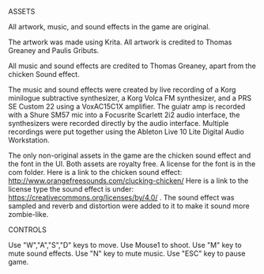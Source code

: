 ASSETS


All artwork, music, and sound effects in the game are original.

The artwork was made using Krita. All artwork is credited to Thomas Greaney and Paulis Gributs.

All music and sound effects are credited to Thomas Greaney, apart from the chicken Sound effect.

The music and sound effects were created by live recording of a Korg minilogue subtractive synthesizer, a Korg Volca FM synthesizer,
and a PRS SE Custom 22 using a VoxAC15C1X amplifier. The guiatr amp is recorded with a Shure SM57 mic into a Focusrite Scarlett 2i2 
audio interface, the synthesizers were recorded directly by the audio interface. Multiple recordings were put together using 
the Ableton Live 10 Lite Digital Audio Workstation.

The only non-original assets in the game are the chicken sound effect and the font in the UI. Both assets are royalty free. A license for the font is in the com folder. Here is a link to the chicken sound effect: http://www.orangefreesounds.com/clucking-chicken/ Here is a link to the license type the sound effect is under: https://creativecommons.org/licenses/by/4.0/ . The sound effect was sampled and reverb and distortion were added to it to make it sound more zombie-like.

CONTROLS


Use "W","A","S","D" keys to move.
Use Mouse1 to shoot.
Use "M" key to mute sound effects.
Use "N" key to mute music.
Use "ESC" key to pause game.
